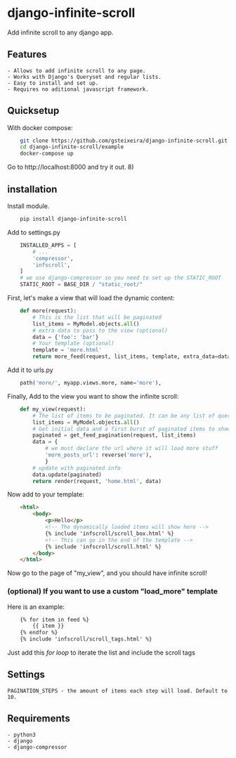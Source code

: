 # django-infinite-scroll
Add infinite scroll to any django app.

## Features

    - Allows to add infinite scroll to any page.
    - Works with Django's Queryset and regular lists.
    - Easy to install and set up.
    - Requires no aditional javascript framework.

## Quicksetup

With docker compose:

``` bash
    git clone https://github.com/gsteixeira/django-infinite-scroll.git
    cd django-infinite-scroll/example
    docker-compose up
```

Go to http://localhost:8000 and try it out. 8)


## installation

Install module.

```bash
    pip install django-infinite-scroll
```

Add to settings.py

```python
    INSTALLED_APPS = [
        # ...
        'compressor',
        'infscroll',
    ]
    # we use django-compressor so you need to set up the STATIC_ROOT
    STATIC_ROOT = BASE_DIR / "static_root/"
```

First, let's make a view that will load the dynamic content:

```python
    def more(request):
        # This is the list that will be paginated
        list_items = MyModel.objects.all()
        # extra data to pass to the view (optional)
        data = {'foo': 'bar'}
        # Your template (optional)
        template = 'more.html'
        return more_feed(request, list_items, template, extra_data=data)
```

Add it to urls.py

```python
    path('more/', myapp.views.more, name='more'),
```

Finally, Add to the view you want to show the infinite scroll:

```python
    def my_view(request):
        # The list of items to be paginated. It can be any list of queryset.
        list_items = MyModel.objects.all()
        # Get initial data and a first burst of paginated items to show
        paginated = get_feed_pagination(request, list_items)
        data = {
            # we must declare the url where it will load more stuff
            'more_posts_url': reverse('more'),
            }
        # update with paginated info
        data.update(paginated)
        return render(request, 'home.html', data)
```

Now add to your template:

```html
    <html>
        <body>
            <p>Hello</p>
            <!-- The dynamically loaded items will show here -->
            {% include 'infscroll/scroll_box.html' %}
            <!-- This can go in the end of the template -->
            {% include 'infscroll/scroll.html' %}
        </body>
    </html>
```

Now go to the page of "my_view", and you should have infinite scroll!

### (optional) If you want to use a custom "load_more" template

Here is an example:

```html
    {% for item in feed %}
        {{ item }}
    {% endfor %}
    {% include 'infscroll/scroll_tags.html' %}
```
Just add this *for loop* to iterate the list and include the scroll tags


## Settings

    PAGINATION_STEPS - the amount of items each step will load. Default to 10.

## Requirements

    - python3
    - django
    - django-compressor
